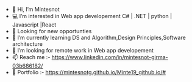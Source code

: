 - 👋 Hi, I’m Mintesnot
- 💻 I’m interested in Web app developement C# | .NET | python | Javascript |React
- 👀 Looking for new opportunties
- 🌱 I’m currently learning DS and Algorithm,Design Principles,Software architecture
- 💞️ I’m looking for remote work in Web app developement
- 📫 Reach me :- https://www.linkedin.com/in/mintesnot-girma-03b686182/
- 🧔 Portfolio  :- https://mintesnotg.github.io/Minte19_github.io/#

<!---
Mintesnotg/Mintesnotg is a ✨ special ✨ repository because its `README.md` (this file) appears on your GitHub profile.
You can click the Preview link to take a look at your changes.
--->
